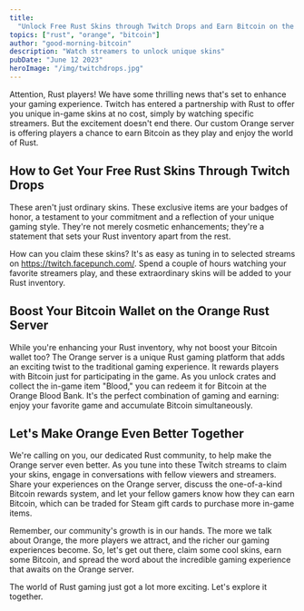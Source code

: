 ```yaml
---
title:
  "Unlock Free Rust Skins through Twitch Drops and Earn Bitcoin on the Innovative Orange Server"
topics: ["rust", "orange", "bitcoin"]
author: "good-morning-bitcoin"
description: "Watch streamers to unlock unique skins"
pubDate: "June 12 2023"
heroImage: "/img/twitchdrops.jpg"
---
```


Attention, Rust players! We have some thrilling news that's set to enhance your gaming experience.
Twitch has entered a partnership with Rust to offer you unique in-game skins at no cost, simply by
watching specific streamers. But the excitement doesn't end there. Our custom Orange server is
offering players a chance to earn Bitcoin as they play and enjoy the world of Rust.

## How to Get Your Free Rust Skins Through Twitch Drops

These aren't just ordinary skins. These exclusive items are your badges of honor, a testament to
your commitment and a reflection of your unique gaming style. They're not merely cosmetic
enhancements; they're a statement that sets your Rust inventory apart from the rest.

How can you claim these skins? It's as easy as tuning in to selected streams on
https://twitch.facepunch.com/. Spend a couple of hours watching your favorite streamers play, and
these extraordinary skins will be added to your Rust inventory.

## Boost Your Bitcoin Wallet on the Orange Rust Server

While you're enhancing your Rust inventory, why not boost your Bitcoin wallet too? The Orange server
is a unique Rust gaming platform that adds an exciting twist to the traditional gaming experience.
It rewards players with Bitcoin just for participating in the game. As you unlock crates and collect
the in-game item "Blood," you can redeem it for Bitcoin at the Orange Blood Bank. It's the perfect
combination of gaming and earning: enjoy your favorite game and accumulate Bitcoin simultaneously.

## Let's Make Orange Even Better Together

We're calling on you, our dedicated Rust community, to help make the Orange server even better. As
you tune into these Twitch streams to claim your skins, engage in conversations with fellow viewers
and streamers. Share your experiences on the Orange server, discuss the one-of-a-kind Bitcoin
rewards system, and let your fellow gamers know how they can earn Bitcoin, which can be traded for
Steam gift cards to purchase more in-game items.

Remember, our community's growth is in our hands. The more we talk about Orange, the more players we
attract, and the richer our gaming experiences become. So, let's get out there, claim some cool
skins, earn some Bitcoin, and spread the word about the incredible gaming experience that awaits on
the Orange server.

The world of Rust gaming just got a lot more exciting. Let's explore it together.
